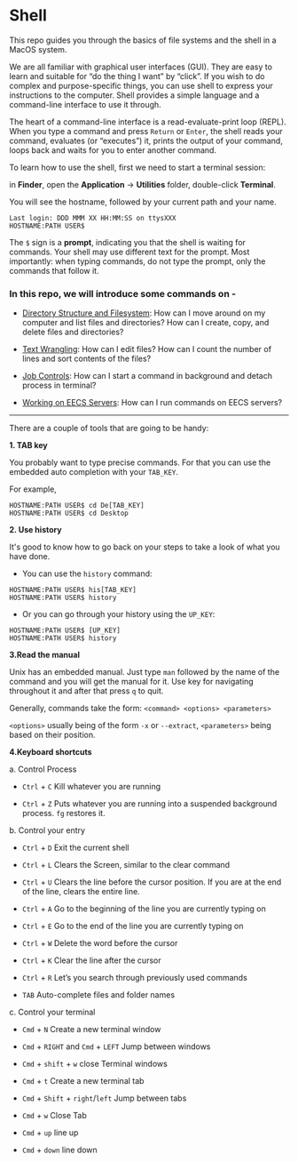 # Shell

This repo guides you through the basics of file systems and the shell in a MacOS system. 

We are all familiar with graphical user interfaces (GUI). They are easy to learn and suitable for “do the thing I want” by “click”. If you wish to do complex and purpose-specific things, you can use shell to express your instructions to the computer. Shell provides a simple language and a command-line interface to use it through.

The heart of a command-line interface is a read-evaluate-print loop (REPL). When you type a command and press `Return` or `Enter`, the shell reads your command, evaluates (or “executes”) it, prints the output of your command, loops back and waits for you to enter another command.

To learn how to use the shell, first we need to start a terminal session:

in **Finder**, open the **Application** -> **Utilities** folder, double-click **Terminal**.

You will see the hostname, followed by your current path and your name.
```
Last login: DDD MMM XX HH:MM:SS on ttysXXX 
HOSTNAME:PATH USER$
```

The `$` sign is a **prompt**, indicating you that the shell is waiting for commands. Your shell may use different text for the prompt. Most importantly: when typing commands, do not type the prompt, only the commands that follow it.

### In this repo, we will introduce some commands on - 

* [Directory Structure and Filesystem](./1_Filesystem.md): How can I move around on my computer and list files and directories? How can I create, copy, and delete files and directories? 

* [Text Wrangling](./2_Text.md): How can I edit files? How can I count the number of lines and sort contents of the files?

* [Job Controls](./3_Job.md): How can I start a command in background and detach process in terminal?

* [Working on EECS Servers](./4_Server.md): How can I run commands on EECS servers?

---

There are a couple of tools that are going to be handy:

**1. TAB key**

You probably want to type precise commands. For that you can use the embedded auto completion with your `TAB_KEY`.

For example,
```
HOSTNAME:PATH USER$ cd De[TAB_KEY]
HOSTNAME:PATH USER$ cd Desktop
```

**2. Use history**

It's good to know how to go back on your steps to take a look of what you have done.

- You can use the `history` command:
```
HOSTNAME:PATH USER$ his[TAB_KEY] 
HOSTNAME:PATH USER$ history
```

- Or you can go through your history using the `UP_KEY`:
```
HOSTNAME:PATH USER$ [UP_KEY]
HOSTNAME:PATH USER$ history
```

**3.Read the manual**

Unix has an embedded manual. Just type `man` followed by the name of the command and you will get the manual for it. Use key for navigating throughout it and after that press `q` to quit.

Generally, commands take the form:  `<command> <options> <parameters>`

`<options>` usually being of the form `-x` or `--extract`, `<parameters>` being based on their position.

**4.Keyboard shortcuts**

a. Control Process

* `Ctrl` + `C` Kill whatever you are running 

* `Ctrl` + `Z` Puts whatever you are running into a suspended background process. `fg` restores it.

b. Control your entry

* `Ctrl` + `D` Exit the current shell

* `Ctrl` + `L` Clears the Screen, similar to the clear command

* `Ctrl` + `U` Clears the line before the cursor position. If you are at the end of the line, clears the entire line.

* `Ctrl` + `A` Go to the beginning of the line you are currently typing on

* `Ctrl` + `E` Go to the end of the line you are currently typing on

* `Ctrl` + `W` Delete the word before the cursor

* `Ctrl` + `K` Clear the line after the cursor

* `Ctrl` + `R` Let’s you search through previously used commands

* `TAB` Auto-complete files and folder names

c. Control your terminal

* `Cmd` + `N` Create a new terminal window

* `Cmd` + `RIGHT` and `Cmd` + `LEFT` Jump between windows

* `Cmd` + `shift` + `w` close Terminal windows

* `Cmd` + `t` Create a new terminal tab

* `Cmd` + `Shift` + `right`/`left` Jump between tabs

* `Cmd` + `w` Close Tab

* `Cmd` + `up` line up

* `Cmd` + `down` line down
